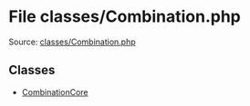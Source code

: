 File classes/Combination.php
=========

Source: [classes/Combination.php](https://github.com/PrestaShop/PrestaShop/blob/1.5.6.2/classes/Combination.php)


Classes
-------

* [CombinationCore](class.CombinationCore.md)

